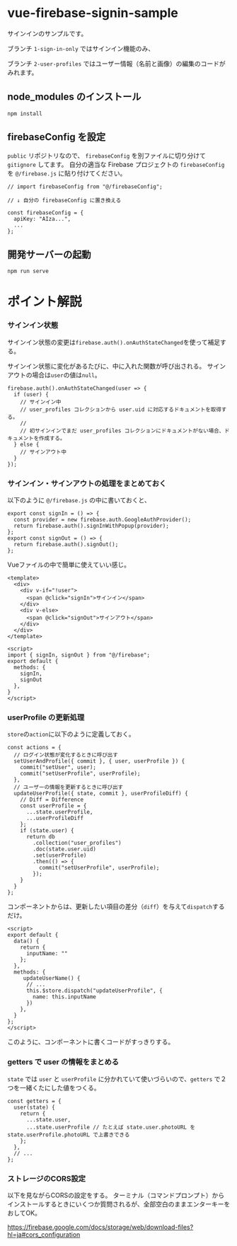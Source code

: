 # vue-firebase-signin-sample

サインインのサンプルです。

ブランチ `1-sign-in-only` ではサインイン機能のみ、

ブランチ `2-user-profiles` ではユーザー情報（名前と画像）の編集のコードがみれます。

## node_modules のインストール
```
npm install
```


## firebaseConfig を設定

`public` リポジトリなので、 `firebaseConfig` を別ファイルに切り分けて `gitignore` してます。
自分の適当な Firebase プロジェクトの `firebaseConfig` を `@/firebase.js` に貼り付けてください。

```
// import firebaseConfig from "@/firebaseConfig";

// ↓ 自分の firebaseConfig に置き換える

const firebaseConfig = {
  apiKey: "AIza...",
  ...
};
```


## 開発サーバーの起動
```
npm run serve
```


# ポイント解説


### サインイン状態

サインイン状態の変更は`firebase.auth().onAuthStateChanged`を使って補足する。

サインイン状態に変化があるたびに、中に入れた関数が呼び出される。
サインアウトの場合は`user`の値は`null`。
```
firebase.auth().onAuthStateChanged(user => {
  if (user) {
    // サインイン中
    // user_profiles コレクションから user.uid に対応するドキュメントを取得する。
    //
    // 初サインインでまだ user_profiles コレクションにドキュメントがない場合、ドキュメントを作成する。
  } else {
    // サインアウト中
  }
});
```


### サインイン・サインアウトの処理をまとめておく

以下のように `@/firebase.js` の中に書いておくと、

```
export const signIn = () => {
  const provider = new firebase.auth.GoogleAuthProvider();
  return firebase.auth().signInWithPopup(provider);
};
export const signOut = () => {
  return firebase.auth().signOut();
};
```

Vueファイルの中で簡単に使えていい感じ。

```
<template>
  <div>
    <div v-if="!user">
      <span @click="signIn">サインイン</span>
    </div>
    <div v-else>
      <span @click="signOut">サインアウト</span>
    </div>
  </div>
</template>

<script>
import { signIn, signOut } from "@/firebase";
export default {
  methods: {
    signIn,
    signOut
  },
}
</script>
```


### userProfile の更新処理

`store`の`action`に以下のように定義しておく。

```
const actions = {
  // ログイン状態が変化するときに呼び出す
  setUserAndProfile({ commit }, { user, userProfile }) {
    commit("setUser", user);
    commit("setUserProfile", userProfile);
  },
  // ユーザーの情報を更新するときに呼び出す
  updateUserProfile({ state, commit }, userProfileDiff) {
    // Diff = Difference
    const userProfile = {
      ...state.userProfile,
      ...userProfileDiff
    };
    if (state.user) {
      return db
        .collection("user_profiles")
        .doc(state.user.uid)
        .set(userProfile)
        .then(() => {
          commit("setUserProfile", userProfile);
        });
    }
  }
};
```

コンポーネントからは、更新したい項目の差分（`diff`）を与えて`dispatch`するだけ。

```
<script>
export default {
  data() {
    return {
      inputName: ""
    };
  },
  methods: {
     updateUserName() {
      // ...
      this.$store.dispatch("updateUserProfile", {
        name: this.inputName
      })
    },
  }
};
</script>
```

このように、コンポーネントに書くコードがすっきりする。


### getters で user の情報をまとめる

`state` では `user` と `userProfile` に分かれていて使いづらいので、`getters` で２つを一緒くたにした値をつくる。

```
const getters = {
  user(state) {
    return {
      ...state.user,
      ...state.userProfile // たとえば state.user.photoURL を state.userProfile.photoURL で上書きできる
    };
  },
  // ...
};
```

### ストレージのCORS設定

以下を見ながらCORSの設定をする。
ターミナル（コマンドプロンプト）からインストールするときにいくつか質問されるが、全部空白のままエンターキーをおしてOK。

https://firebase.google.com/docs/storage/web/download-files?hl=ja#cors_configuration

